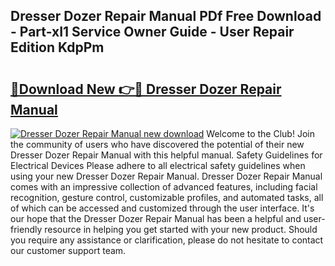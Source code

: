 ## Dresser Dozer Repair Manual PDf Free Download - Part-xI1 Service Owner Guide - User Repair Edition KdpPm

# <h2><a href="http://bc52941.oget.top/?id=Dresser+Dozer+Repair+Manual">🔗Download New 👉🔴 Dresser Dozer Repair Manual</a></h2>

[![Dresser Dozer Repair Manual new download](https://i.imgur.com/5g1atiW.png)](http://bc52941.oget.top/?id=Dresser+Dozer+Repair+Manual)
Welcome to the Club! Join the community of users who have discovered the potential of their new Dresser Dozer Repair Manual with this helpful manual. Safety Guidelines for Electrical Devices Please adhere to all electrical safety guidelines when using your new Dresser Dozer Repair Manual. Dresser Dozer Repair Manual comes with an impressive collection of advanced features, including facial recognition, gesture control, customizable profiles, and automated tasks, all of which can be accessed and customized through the user interface. It's our hope that the Dresser Dozer Repair Manual has been a helpful and user-friendly resource in helping you get started with your new product. Should you require any assistance or clarification, please do not hesitate to contact our customer support team.
